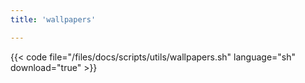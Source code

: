 ```yaml
---
title: 'wallpapers'

---
```


{{< code file="/files/docs/scripts/utils/wallpapers.sh" language="sh" download="true" >}}
